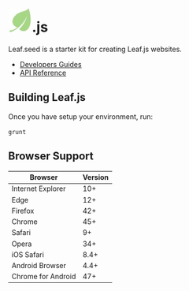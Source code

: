 # ![logo](docs/images/logo.jpg).js

Leaf.seed is a starter kit for creating Leaf.js websites.

* [Developers Guides](docs/guides.md)
* [API Reference](docs/api.md)

## Building Leaf.js

Once you have setup your environment, run:

    grunt

## Browser Support

| Browser            | Version |
| ------------------ | ------- |
| Internet Explorer  | 10+     |
| Edge               | 12+     |
| Firefox            | 42+     |
| Chrome             | 45+     |
| Safari             | 9+      |
| Opera              | 34+     |
| iOS Safari         | 8.4+    |
| Android Browser    | 4.4+    |
| Chrome for Android | 47+     |
